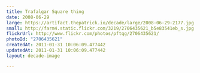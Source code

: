 ```yaml
---
title: Trafalgar Square thing
date: 2008-06-29
large: https://artifact.thepatrick.io/decade/large/2008-06-29-2177.jpg
small: http://farm4.static.flickr.com/3219/2706435621_b5e83541eb_s.jpg
flickrUrl: http://www.flickr.com/photos/pftqg/2706435621/
photoId: "2706435621"
createdAt: 2011-01-31 10:06:09.477442
updatedAt: 2011-01-31 10:06:09.477442
layout: decade-image

---
```


